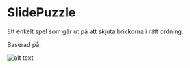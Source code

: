 # SlidePuzzle

Ett enkelt spel som går ut på att skjuta brickorna i rätt ordning.

Baserad på:

![alt text](http://i.imgur.com/vAx5P1N.png)
